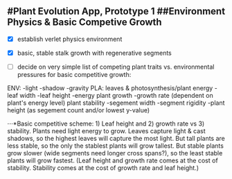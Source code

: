 #Plant Evolution App, Prototype 1 
##Environment Physics & Basic Competive Growth
----

- [X] establish verlet physics environment

- [X] basic, stable stalk growth with regenerative segments

- [ ] decide on very simple list of competing plant traits vs. environmental pressures for basic competitive growth:

ENV:
-light
-shadow
-gravity
PLA:
leaves & photosynthesis/plant energy
  -leaf width
  -leaf height
  -energy
plant growth
  -growth rate (dependent on plant's energy level)
plant stability
  -segement width
  -segment rigidity
  -plant height (as segement count and/or lowest y-value)

  ⋅⋅⋅*Basic competitive scheme: 1) Leaf height and 2) growth rate vs 3) stability. Plants need light energy to grow. Leaves capture light & cast shadows, so the highest leaves will capture the most light. But tall plants are less stable, so the only the stablest plants will grow tallest. But stable plants grow slower (wide segments need longer cross spans?), so the least stable plants will grow fastest. (Leaf height and growth rate comes at the cost of stability. Stability comes at the cost of growth rate and leaf height.)